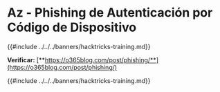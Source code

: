 # Az - Phishing de Autenticación por Código de Dispositivo

{{#include ../../../banners/hacktricks-training.md}}

**Verificar:** [**https://o365blog.com/post/phishing/**](https://o365blog.com/post/phishing/)

{{#include ../../../banners/hacktricks-training.md}}

